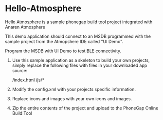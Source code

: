 # Hello-Atmosphere

Hello Atmosphere is a sample phonegap build tool project integrated with Anaren Atmosphere

This demo application should connect to an MSDB programmed with the sample project from 
the Atmopshere IDE called "UI Demo".

Program the MSDB with UI Demo to test BLE connectivity.

1. Use this sample application as a skeleton to build your own projects, simply replace the 
following files with files in your downloaded app source:

    /index.html
    /js/*

2. Modify the config.xml with your projects specific information.

3. Replace icons and images with your own icons and images.

4. Zip the entire contents of the project and upload to the PhoneGap Online Build Tool